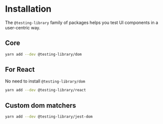 # Installation

The `@testing-library` family of packages helps you test UI components in a user-centric way.

## Core

```sh
yarn add --dev @testing-library/dom
```


## For React

No need to install `@testing-library/dom`

```sh
yarn add --dev @testing-library/react
```

## Custom dom matchers

```sh
yarn add --dev @testing-library/jest-dom
```